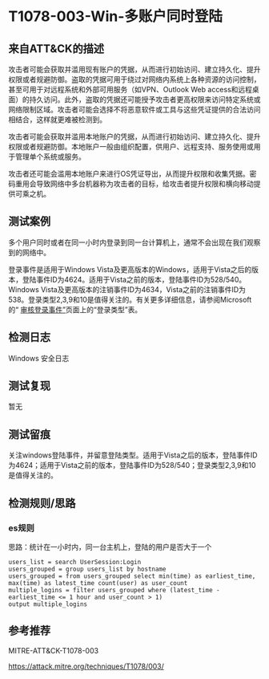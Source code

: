 # T1078-003-Win-多账户同时登陆

## 来自ATT&CK的描述

攻击者可能会获取并滥用现有账户的凭据，从而进行初始访问、建立持久化、提升权限或者规避防御。盗取的凭据可用于绕过对网络内系统上各种资源的访问控制，甚至可用于对远程系统和外部可用服务（如VPN、Outlook Web access和远程桌面）的持久访问。此外，盗取的凭据还可能授予攻击者更高权限来访问特定系统或网络限制区域。攻击者可能会选择不将恶意软件或工具与这些凭证提供的合法访问相结合，这样就更难被检测到。

攻击者可能会获取并滥用本地账户的凭据，从而进行初始访问、建立持久化、提升权限或者规避防御。本地账户一般由组织配置，供用户、远程支持、服务使用或用于管理单个系统或服务。

攻击者还可能会滥用本地账户来进行OS凭证导出，从而提升权限和收集凭据。密码重用会导致网络中多台机器称为攻击者的目标，给攻击者提升权限和横向移动提供可乘之机。

## 测试案例

多个用户同时或者在同一小时内登录到同一台计算机上，通常不会出现在我们观察到的网络中。

登录事件是适用于Windows Vista及更高版本的Windows，适用于Vista之后的版本，登陆事件ID为4624。适用于Vista之前的版本，登陆事件ID为528/540。Windows Vista及更高版本的注销事件ID为4634，Vista之前的注销事件ID为538。登录类型2,3,9和10是值得关注的。有关更多详细信息，请参阅Microsoft的“ [审核登录事件”](https://docs.microsoft.com/en-us/previous-versions/windows/it-pro/windows-server-2003/cc787567(v=ws.10))页面上的“登录类型”表。

## 检测日志

Windows 安全日志

## 测试复现

暂无

## 测试留痕

关注windows登陆事件，并留意登陆类型。适用于Vista之后的版本，登陆事件ID为4624；适用于Vista之前的版本，登陆事件ID为528/540；登录类型2,3,9和10是值得关注的。

## 检测规则/思路

### es规则

思路：统计在一小时内，同一台主机上，登陆的用户是否大于一个

```elk
users_list = search UserSession:Login
users_grouped = group users_list by hostname
users_grouped = from users_grouped select min(time) as earliest_time, max(time) as latest_time count(user) as user_count
multiple_logins = filter users_grouped where (latest_time - earliest_time <= 1 hour and user_count > 1)
output multiple_logins
```

## 参考推荐

MITRE-ATT&CK-T1078-003

<https://attack.mitre.org/techniques/T1078/003/>
